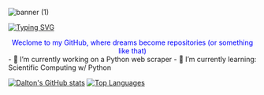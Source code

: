 ![banner (1)](https://user-images.githubusercontent.com/104313049/211453457-8fe5f330-e21a-4c96-8f00-7f713109b122.png)

[![Typing SVG](https://readme-typing-svg.herokuapp.com?font=Fira+Code&pause=1000&width=435&lines=Welcome+to+my+GitHub)](https://git.io/typing-svg)

<div style="text-align: center; color: blue;">Weclome to my GitHub, where dreams become repositories (or something like that)
</div>
- 🔭 I’m currently working on a Python web scraper
- 🌱 I’m currently learning: Scientific Computing w/ Python

[![Dalton's GitHub stats](https://github-readme-stats.vercel.app/api?username=ddaly2&theme=transparent)](https://github.com/ddaly2/github-readme-stats)
[![Top Languages](https://github-readme-stats.vercel.app/api/top-langs/?username=ddaly2&layout=compact&theme=transparent)](https://github.com/ddaly2/github-readme-stats)

